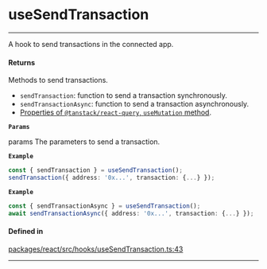 # useSendTransaction
---

A hook to send transactions in the connected app.

#### Returns

Methods to send transactions.
- `sendTransaction`: function to send a transaction synchronously.
- `sendTransactionAsync`: function to send a transaction asynchronously.
- [Properties of `@tanstack/react-query`, `useMutation` method](https://tanstack.com/query/latest/docs/framework/react/reference/useMutation).

**`Params`**

params The parameters to send a transaction.

**`Example`**

```ts
const { sendTransaction } = useSendTransaction();
sendTransaction({ address: '0x...', transaction: {...} });
```

**`Example`**

```ts
const { sendTransactionAsync } = useSendTransaction();
await sendTransactionAsync({ address: '0x...', transaction: {...} });
```

#### Defined in

[packages/react/src/hooks/useSendTransaction.ts:43](https://github.com/LeoCourbassier/fuel-connectors/blob/3be030f46c51ceec060dd54c83d891fef5f785a0/packages/react/src/hooks/useSendTransaction.ts#L43)

___
